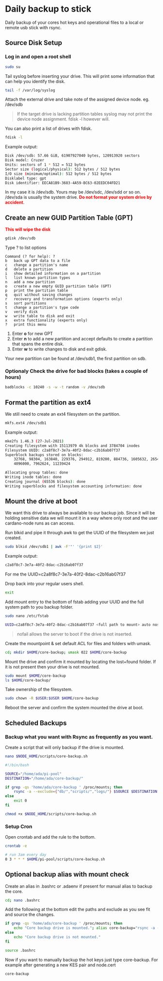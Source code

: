 # Daily backup to stick

Daily backup of your cores hot keys and operational files to a local or remote usb stick with rsync.

## Source Disk Setup

### Log in and open a root shell

```bash
sudo su
```

Tail syslog before inserting your drive. This will print some information that can help you identify the disk.

```bash
tail -f /var/log/syslog
```

Attach the external drive and take note of the assigned device node. eg. /dev/sdb

> If the target drive is lacking partition tables syslog may not print the device node assignment. fdisk -l however will.

You can also print a list of drives with fdisk.

```bash
fdisk -l
```

Example output:

```bash
Disk /dev/sdb: 57.66 GiB, 61907927040 bytes, 120913920 sectors
Disk model: Cruzer
Units: sectors of 1 * 512 = 512 bytes
Sector size (logical/physical): 512 bytes / 512 bytes
I/O size (minimum/optimal): 512 bytes / 512 bytes
Disklabel type: gpt
Disk identifier: EECA81B9-3683-4A59-BC63-02EEDC04FD21
```

In my case it is /dev/sdb. Yours may be /dev/sdc, /dev/sdd or so on. /dev/sda is usually the system drive.
**<span style="color:red">Do not format your system drive by accident</span>**.

## Create an new GUID Partition Table (GPT)

**<span style="color:red">This will wipe the disk</span>**

```bash
gdisk /dev/sdb
```

Type ? to list options

```
Command (? for help): ?
b	back up GPT data to a file
c	change a partition's name
d	delete a partition
i	show detailed information on a partition
l	list known partition types
n	add a new partition
o	create a new empty GUID partition table (GPT)
p	print the partition table
q	quit without saving changes
r	recovery and transformation options (experts only)
s	sort partitions
t	change a partition's type code
v	verify disk
w	write table to disk and exit
x	extra functionality (experts only)
?	print this menu
```

1. Enter **o** for new GPT
2. Enter **n** to add a new partition and accept defaults to create a partition that spans the entire disk.
3. Enter **w** to write changes to disk and exit gdisk.

Your new partition can be found at /dev/sdb1, the first partition on sdb.

### Optionaly Check the drive for bad blocks (takes a couple of hours)

```bash
badblocks -c 10240 -s -w -t random -v /dev/sdb
```

## Format the partition as ext4

We still need to create an ext4 filesystem on the partition.

```bash
mkfs.ext4 /dev/sdb1
```

Example output:

```bash
mke2fs 1.46.3 (27-Jul-2021)
Creating filesystem with 15113979 4k blocks and 3784704 inodes
Filesystem UUID: c2a8f8c7-3e7a-40f2-8dac-c2b16ab07f37
Superblock backups stored on blocks:
	32768, 98304, 163840, 229376, 294912, 819200, 884736, 1605632, 2654208,
	4096000, 7962624, 11239424

Allocating group tables: done
Writing inode tables: done
Creating journal (65536 blocks): done
Writing superblocks and filesystem accounting information: done
```

## Mount the drive at boot

We want this drive to always be available to our backup job. Since it will be holding sensitive data we will mount it in a way where only root and the user cardano-node runs as can access.

Run blkid and pipe it through awk to get the UUID of the filesystem we just created.

```bash
sudo blkid /dev/sdb1 | awk -F'"' '{print $2}'
```

Example output:

```bash
c2a8f8c7-3e7a-40f2-8dac-c2b16ab07f37
```

For me the UUID=c2a8f8c7-3e7a-40f2-8dac-c2b16ab07f37

Drop back into your regular users shell.

```bash
exit
```

Add mount entry to the bottom of fstab adding your UUID and the full system path to you backup folder.

```bash
sudo nano /etc/fstab
```

```bash
UUID=c2a8f8c7-3e7a-40f2-8dac-c2b16ab07f37 <full path to mount> auto nosuid,nodev,nofail 0 1
```

> nofail allows the server to boot if the drive is not inserted.

Create the mountpoint & set default ACL for files and folders with umask.

```bash
cd; mkdir $HOME/core-backup; umask 022 $HOME/core-backup
```

Mount the drive and confirm it mounted by locating the lost+found folder. If it is not present then your drive is not mounted.

```bash
sudo mount $HOME/core-backup
ls $HOME/core-backup/
```

Take ownership of the filesystem.

```bash
sudo chown -R $USER:$USER $HOME/core-backup
```

Reboot the server and confirm the system mounted the drive at boot.

## Scheduled Backups

### Backup what you want with Rsync as frequently as you want.

Create a script that will only backup if the drive is mounted.

```bash
nano $NODE_HOME/scripts/core-backup.sh
```

```bash
#!/bin/bash

SOURCE="/home/ada/pi-pool"
DESTINATION="/home/ada/core-backup/"

if grep -qs 'home/ada/core-backup ' /proc/mounts; then
    rsync -a --exclude={"db/","scripts/","logs/"} $SOURCE $DESTINATION
else
    exit 0
fi
```

```bash
chmod +x $NODE_HOME/scripts/core-backup.sh
```

### Setup Cron

Open crontab and add the rule to the bottom.

```bash
crontab -e
```

```bash
# run 3am every day
0 3 * * * $HOME/pi-pool/scripts/core-backup.sh
```

## Optional backup alias with mount check

Create an alias in .bashrc or .adaenv if present for manual alias to backup the core.

```bash
cd; nano .bashrc
```

Add the following at the bottom edit the paths and exclude as you see fit and source the changes.

```bash
if grep -qs 'home/ada/core-backup ' /proc/mounts; then
    echo "Core backup drive is mounted."; alias core-backup="rsync -a --exclude={"db/","scripts/","logs/"} $NODE_HOME $HOME/core-backup/"
else
    echo "Core backup drive is not mounted."
fi

```

```bash
source .bashrc
```
Now if you want to manually backup the hot keys just type core-backup. For example after generating a new KES pair and node.cert

```bash
core-backup
```